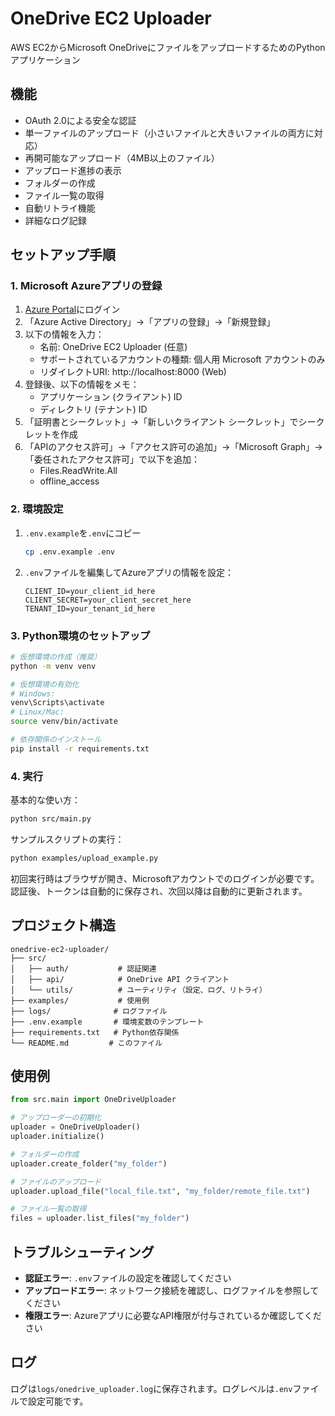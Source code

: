 # OneDrive EC2 Uploader

AWS EC2からMicrosoft OneDriveにファイルをアップロードするためのPythonアプリケーション

## 機能

- OAuth 2.0による安全な認証
- 単一ファイルのアップロード（小さいファイルと大きいファイルの両方に対応）
- 再開可能なアップロード（4MB以上のファイル）
- アップロード進捗の表示
- フォルダーの作成
- ファイル一覧の取得
- 自動リトライ機能
- 詳細なログ記録

## セットアップ手順

### 1. Microsoft Azureアプリの登録

1. [Azure Portal](https://portal.azure.com/)にログイン
2. 「Azure Active Directory」→「アプリの登録」→「新規登録」
3. 以下の情報を入力：
   - 名前: OneDrive EC2 Uploader (任意)
   - サポートされているアカウントの種類: 個人用 Microsoft アカウントのみ
   - リダイレクトURI: http://localhost:8000 (Web)
4. 登録後、以下の情報をメモ：
   - アプリケーション (クライアント) ID
   - ディレクトリ (テナント) ID
5. 「証明書とシークレット」→「新しいクライアント シークレット」でシークレットを作成
6. 「APIのアクセス許可」→「アクセス許可の追加」→「Microsoft Graph」→「委任されたアクセス許可」で以下を追加：
   - Files.ReadWrite.All
   - offline_access

### 2. 環境設定

1. `.env.example`を`.env`にコピー
   ```bash
   cp .env.example .env
   ```

2. `.env`ファイルを編集してAzureアプリの情報を設定：
   ```
   CLIENT_ID=your_client_id_here
   CLIENT_SECRET=your_client_secret_here
   TENANT_ID=your_tenant_id_here
   ```

### 3. Python環境のセットアップ

```bash
# 仮想環境の作成（推奨）
python -m venv venv

# 仮想環境の有効化
# Windows:
venv\Scripts\activate
# Linux/Mac:
source venv/bin/activate

# 依存関係のインストール
pip install -r requirements.txt
```

### 4. 実行

基本的な使い方：
```bash
python src/main.py
```

サンプルスクリプトの実行：
```bash
python examples/upload_example.py
```

初回実行時はブラウザが開き、Microsoftアカウントでのログインが必要です。認証後、トークンは自動的に保存され、次回以降は自動的に更新されます。

## プロジェクト構造

```
onedrive-ec2-uploader/
├── src/
│   ├── auth/           # 認証関連
│   ├── api/            # OneDrive API クライアント
│   └── utils/          # ユーティリティ（設定、ログ、リトライ）
├── examples/           # 使用例
├── logs/              # ログファイル
├── .env.example       # 環境変数のテンプレート
├── requirements.txt   # Python依存関係
└── README.md         # このファイル
```

## 使用例

```python
from src.main import OneDriveUploader

# アップローダーの初期化
uploader = OneDriveUploader()
uploader.initialize()

# フォルダーの作成
uploader.create_folder("my_folder")

# ファイルのアップロード
uploader.upload_file("local_file.txt", "my_folder/remote_file.txt")

# ファイル一覧の取得
files = uploader.list_files("my_folder")
```

## トラブルシューティング

- **認証エラー**: `.env`ファイルの設定を確認してください
- **アップロードエラー**: ネットワーク接続を確認し、ログファイルを参照してください
- **権限エラー**: Azureアプリに必要なAPI権限が付与されているか確認してください

## ログ

ログは`logs/onedrive_uploader.log`に保存されます。ログレベルは`.env`ファイルで設定可能です。